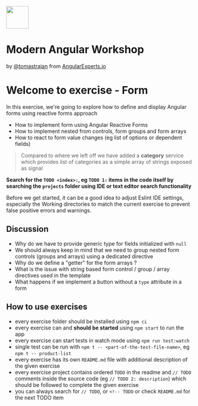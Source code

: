 <img height="60" src="https://angularexperts.io/assets/images/logo/angular-experts.svg">

# Modern Angular Workshop

by [@tomastrajan](https://twitter.com/tomastrajan) from [AngularExperts.io](https://angularexperts.io)

# Welcome to exercise - Form 

In this exercise, we're going to explore how to define and display Angular forms using reactive forms approach

- How to implement form using Angular Reactive Forms
- How to implement nested from controls, form groups and form arrays
- How to react to form value changes (eg list of options or dependent fields)

> Compared to where we left off we have added a
> **category** service which provides list of categories as a
> simple array of strings exposed as signal

**Search for the  `TODO <index>:`, eg `TODO 1:`  items in the code itself by searching the `projects` folder using IDE or text editor search functionality**

Before we get started, it can be a good idea to adjust Eslint IDE settings, especially the Working directories to match the current exercise to prevent false positive errors and warnings.

## Discussion

* Why do we have to provide generic type for fields initialized with `null`
* We should always keep in mind that we need to group nested form controls (groups and arrays) using a dedicated directive
* Why do we define a "getter" for the form arrays ?
* What is the issue with string based form control / group / array directives used in the template
* What happens if we implement a button without a `type` attribute in a form

## How to use exercises

- every exercise folder should be installed using `npm ci`
- every exercise can and **should be started** using `npm start` to run the app
- every exercise can start tests in watch mode using `npm run test:watch`
- single test can be run with `npm t -- <part-of-the-test-file-name>`, eg `npm t -- product-list`
- every exercise has its own `README.md` file with additional description of the given exercise
- every exercise project contains ordered `TODO` in the readme and `// TODO` comments inside the source code (eg `// TODO 2: description`) which should be followed to complete the given exercise
- you can always search for `// TODO`, or `<!-- TODO` or check `README.md` for the next TODO item


